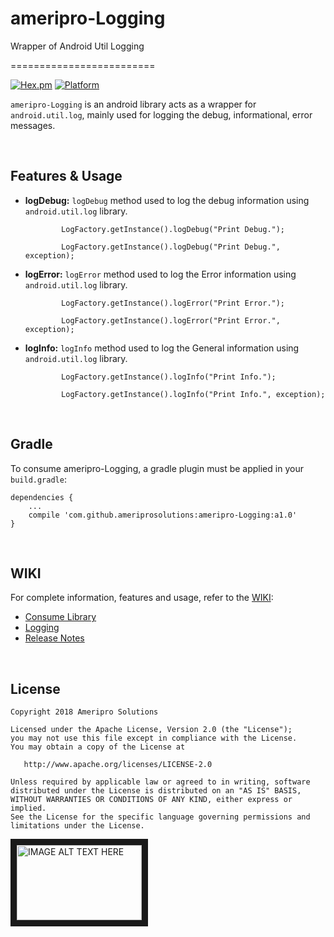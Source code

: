 # ameripro-Logging
Wrapper of Android Util Logging


=========================

[![Hex.pm](https://img.shields.io/hexpm/l/plug.svg)](http://www.apache.org/licenses/LICENSE-2.0) [![Platform](https://img.shields.io/badge/platform-android-green.svg)](http://developer.android.com/index.html)

```ameripro-Logging``` is an android library acts as a wrapper for ```android.util.log```, mainly used for logging the debug, informational, error messages.

<br>

Features & Usage 
-----------------

- **logDebug:** ```logDebug``` method used to log the debug information using ```android.util.log``` library.
              
              LogFactory.getInstance().logDebug("Print Debug.");
              
              LogFactory.getInstance().logDebug("Print Debug.", exception);
              
              
- **logError:** ```logError``` method used to log the Error information using ```android.util.log``` library.

              LogFactory.getInstance().logError("Print Error.");
              
              LogFactory.getInstance().logError("Print Error.", exception);
              
              
- **logInfo:** ```logInfo``` method used to log the General information using ```android.util.log``` library.
               

              LogFactory.getInstance().logInfo("Print Info.");
              
              LogFactory.getInstance().logInfo("Print Info.", exception);
              
<br>

Gradle
------

To consume ameripro-Logging, a gradle plugin must be applied in your ```build.gradle```:
```
dependencies {
    ...
    compile 'com.github.ameriprosolutions:ameripro-Logging:a1.0'
}
```
<br>

WIKI
-----------------
For complete information, features and usage, refer to the [WIKI](https://github.com/ameriprosolutions/ameripro-Logging/wiki):
- [Consume Library](https://github.com/ameriprosolutions/ameripro-Logging/wiki/Consuming-Library)
- [Logging](https://github.com/ameriprosolutions/ameripro-Logging/wiki/Logging)
- [Release Notes](https://github.com/ameriprosolutions/ameripro-Logging/wiki/Release-Notes)

<br>

License
-----------------

    Copyright 2018 Ameripro Solutions

    Licensed under the Apache License, Version 2.0 (the "License");
    you may not use this file except in compliance with the License.
    You may obtain a copy of the License at

       http://www.apache.org/licenses/LICENSE-2.0

    Unless required by applicable law or agreed to in writing, software
    distributed under the License is distributed on an "AS IS" BASIS,
    WITHOUT WARRANTIES OR CONDITIONS OF ANY KIND, either express or implied.
    See the License for the specific language governing permissions and
    limitations under the License.


<a href="http://www.ameripro-solutions.com" target="_blank">
 <img src="http://ameripro-solutions.com/_include/img/logo.png" alt="IMAGE ALT TEXT HERE" width="200" height="120" border="10" />
</a>
              
